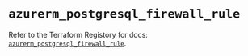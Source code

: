 # `azurerm_postgresql_firewall_rule`

Refer to the Terraform Registory for docs: [`azurerm_postgresql_firewall_rule`](https://registry.terraform.io/providers/hashicorp/azurerm/3.86.0/docs/resources/postgresql_firewall_rule).
